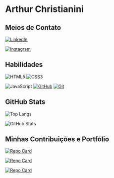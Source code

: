 # Arthur Christianini


## Meios de Contato
[![LinkedIn](https://img.shields.io/badge/LinkedIn-930086?style=for-the-badge&logo=linkedin&logoColor=FFF)](https://www.linkedin.com/in/arthur-christianini-6b4ba9213/)

[![Instagram](https://img.shields.io/badge/Instagram-930086?style=for-the-badge&logo=instagram&logoColor=FFF)](https://www.instagram.com/arthukk_/)

## Habilidades
![HTML5](https://img.shields.io/badge/HTML5-ff9500?style=for-the-badge&logo=html5)
![CSS3](https://img.shields.io/badge/CSS3-6a84e1?style=for-the-badge&logo=css3&logoColor=264CE4)

![JavaScript](https://img.shields.io/badge/JavaScript-ffff9e?style=for-the-badge&logo=javascript)
[![GitHub](https://img.shields.io/badge/GitHub-8fddff?style=for-the-badge&logo=github&logoColor=30A3DC)](https://docs.github.com/)
[![Git](https://img.shields.io/badge/Git-cd435b?style=for-the-badge&logo=git&logoColor=ff8b77)](https://git-scm.com/doc) 

## GitHub Stats

![Top Langs](https://github-readme-stats-git-masterrstaa-rickstaa.vercel.app/api/top-langs/?username=ArthurChristianini&bg_color=000&border_color=930086&title_color=930086&text_color=FFF)

![GitHub Stats](https://github-readme-stats.vercel.app/api?username=ArthurChristianini&theme=transparent&bg_color=000&border_color=930086&show_icons=true&icon_color=30A3DC&title_color=930086&text_color=FFF)


## Minhas Contribuições e Portfólio

[![Repo Card](https://github-readme-stats.vercel.app/api/pin/?username=ArthurChristianini&repo=Portfolio&bg_color=000&border_color=930086&show_icons=true&icon_color=930086&title_color=930086&text_color=FFF)](https://github.com/ArthurChristianini/Portfolio)

[![Repo Card](https://github-readme-stats.vercel.app/api/pin/?username=ArthurChristianini&repo=dio-lab-open-source&bg_color=000&border_color=930086&show_icons=true&icon_color=930086&title_color=930086&text_color=FFF)](https://github.com/ArthurChristianini/dio-lab-open-source)

[![Repo Card](https://github-readme-stats.vercel.app/api/pin/?username=ArthurChristianini&repo=Sistema-de-Avaliacao&bg_color=000&border_color=930086&show_icons=true&icon_color=930086&title_color=930086&text_color=FFF)](https://github.com/ArthurChristianini/Sistema-de-Avaliacao)

